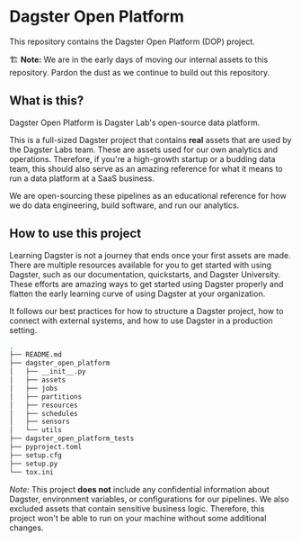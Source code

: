 # Dagster Open Platform

This repository contains the Dagster Open Platform (DOP) project.

🏗️ **Note:** We are in the early days of moving our internal assets to this repository. Pardon the dust as we continue to build out this repository.

## What is this?

Dagster Open Platform is Dagster Lab's open-source data platform.

This is a full-sized Dagster project that contains **real** assets that are used by the Dagster Labs team. These are assets used for our own analytics and operations. Therefore, if you're a high-growth startup or a budding data team, this should also serve as an amazing reference for what it means to run a data platform at a SaaS business.

We are open-sourcing these pipelines as an educational reference for how we do data engineering, build software, and run our analytics.

## How to use this project

Learning Dagster is not a journey that ends once your first assets are made. There are multiple resources available for you to get started with using Dagster, such as our documentation, quickstarts, and Dagster University. These efforts are amazing ways to get started using Dagster properly and flatten the early learning curve of using Dagster at your organization.

It follows our best practices for how to structure a Dagster project, how to connect with external systems, and how to use Dagster in a production setting.

```bash
.
├── README.md
├── dagster_open_platform
│   ├── __init__.py
│   ├── assets
│   ├── jobs
│   ├── partitions
│   ├── resources
│   ├── schedules
│   ├── sensors
│   └── utils
├── dagster_open_platform_tests
├── pyproject.toml
├── setup.cfg
├── setup.py
└── tox.ini
```

*Note:* This project **does not** include any confidential information about Dagster, environment variables, or configurations for our pipelines. We also excluded assets that contain sensitive business logic. Therefore, this project won't be able to run on your machine without some additional changes.
